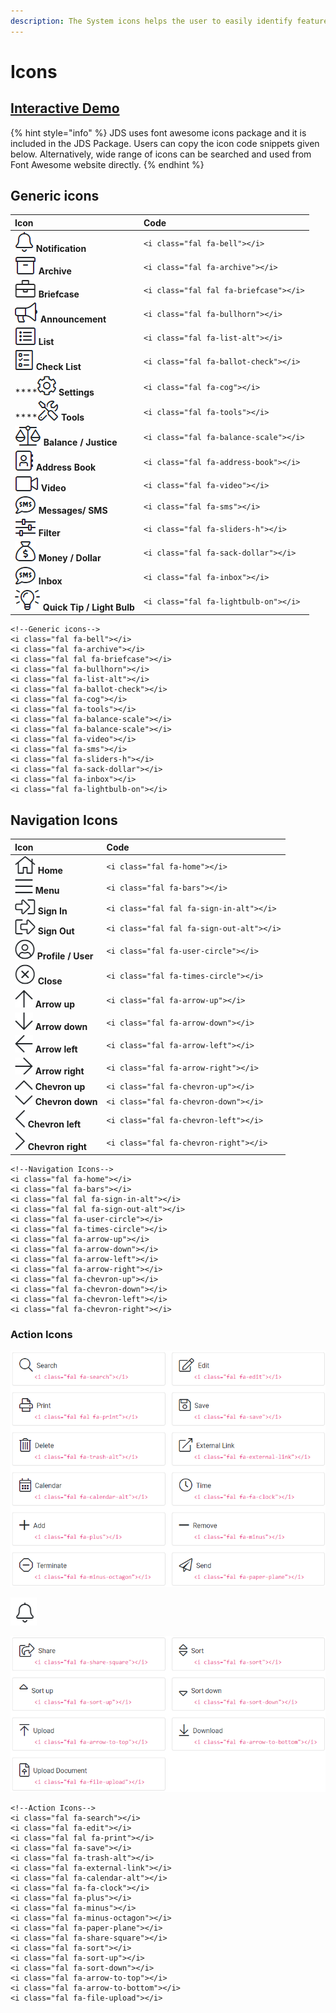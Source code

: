 ```yaml
---
description: The System icons helps the user to easily identify features and functions.
---
```


# Icons

## [Interactive Demo](http://cloud.crimsonlogic.com/2021/website/jds/v1/components.html#icons-wrapper)

{% hint style="info" %}
JDS uses font awesome icons package and it is included in the JDS Package. Users can copy the icon code snippets given below. Alternatively, wide range of icons can be searched and used from Font Awesome website directly.
{% endhint %}

## Generic icons

| Icon | Code |
| :--- | :--- |
| ![](../.gitbook/assets/image%20%28159%29.png) **Notification** | `<i class="fal fa-bell"></i>` |
| ![](../.gitbook/assets/image%20%28158%29.png) **Archive** | `<i class="fal fa-archive"></i>` |
| ![](../.gitbook/assets/image%20%28168%29.png) **Briefcase** | `<i class="fal fal fa-briefcase"></i>` |
| ![](../.gitbook/assets/image%20%28155%29.png) **Announcement** | `<i class="fal fa-bullhorn"></i>` |
| ![](../.gitbook/assets/image%20%28169%29.png)  **List** | `<i class="fal fa-list-alt"></i>` |
| ![](../.gitbook/assets/image%20%28182%29.png)  **Check List** | `<i class="fal fa-ballot-check"></i>` |
| \*\*\*\*![](../.gitbook/assets/image%20%28163%29.png)  **Settings** | `<i class="fal fa-cog"></i>` |
| \*\*\*\*![](../.gitbook/assets/image%20%28162%29.png)  **Tools** | `<i class="fal fa-tools"></i>` |
| ![](../.gitbook/assets/image%20%28164%29.png) **Balance / Justice** | `<i class="fal fa-balance-scale"></i>` |
| ![](../.gitbook/assets/image%20%28175%29.png)    **Address Book** | `<i class="fal fa-address-book"></i>` |
| ![](../.gitbook/assets/image%20%28177%29.png)  **Video** | `<i class="fal fa-video"></i>` |
| ![](../.gitbook/assets/image%20%28183%29.png)    **Messages/ SMS** | `<i class="fal fa-sms"></i>` |
| ![](../.gitbook/assets/image%20%28154%29.png)    **Filter** | `<i class="fal fa-sliders-h"></i>` |
| ![](../.gitbook/assets/image%20%28180%29.png)    **Money / Dollar** | `<i class="fal fa-sack-dollar"></i>` |
| ![](../.gitbook/assets/image%20%28179%29.png)   **Inbox** | `<i class="fal fa-inbox"></i>` |
| ![](../.gitbook/assets/image%20%28157%29.png)   **Quick Tip / Light Bulb** | `<i class="fal fa-lightbulb-on"></i>` |

```text
<!--Generic icons-->
<i class="fal fa-bell"></i>
<i class="fal fa-archive"></i>
<i class="fal fal fa-briefcase"></i>
<i class="fal fa-bullhorn"></i>
<i class="fal fa-list-alt"></i>
<i class="fal fa-ballot-check"></i>
<i class="fal fa-cog"></i>
<i class="fal fa-tools"></i>
<i class="fal fa-balance-scale"></i>
<i class="fal fa-balance-scale"></i>
<i class="fal fa-video"></i>
<i class="fal fa-sms"></i>
<i class="fal fa-sliders-h"></i>
<i class="fal fa-sack-dollar"></i>
<i class="fal fa-inbox"></i>
<i class="fal fa-lightbulb-on"></i>
```

## Navigation Icons

| Icon | Code |
| :--- | :--- |
| ![](../.gitbook/assets/image%20%28184%29.png)   **Home** | `<i class="fal fa-home"></i>` |
| ![](../.gitbook/assets/image%20%28171%29.png)    **Menu** | `<i class="fal fa-bars"></i>` |
| ![](../.gitbook/assets/image%20%28176%29.png)   **Sign In** | `<i class="fal fal fa-sign-in-alt"></i>` |
| ![](../.gitbook/assets/image%20%28167%29.png)   **Sign Out** | `<i class="fal fal fa-sign-out-alt"></i>` |
| ![](../.gitbook/assets/image%20%28151%29.png)   **Profile / User** | `<i class="fal fa-user-circle"></i>` |
| ![](../.gitbook/assets/image%20%28174%29.png)   **Close** | `<i class="fal fa-times-circle"></i>` |
| ![](../.gitbook/assets/image%20%28166%29.png)    **Arrow up** | `<i class="fal fa-arrow-up"></i>` |
| ![](../.gitbook/assets/image%20%28170%29.png)   **Arrow down** | `<i class="fal fa-arrow-down"></i>` |
| ![](../.gitbook/assets/image%20%28160%29.png)   **Arrow left** | `<i class="fal fa-arrow-left"></i>` |
| ![](../.gitbook/assets/image%20%28161%29.png)   **Arrow right** | `<i class="fal fa-arrow-right"></i>` |
| ![](../.gitbook/assets/image%20%28156%29.png)   **Chevron up** | `<i class="fal fa-chevron-up"></i>` |
| ![](../.gitbook/assets/image%20%28172%29.png)   **Chevron down** | `<i class="fal fa-chevron-down"></i>` |
| ![](../.gitbook/assets/image%20%28165%29.png)      **Chevron left** | `<i class="fal fa-chevron-left"></i>` |
| ![](../.gitbook/assets/image%20%28173%29.png)      **Chevron right** | `<i class="fal fa-chevron-right"></i>` |

```text
<!--Navigation Icons-->
<i class="fal fa-home"></i>
<i class="fal fa-bars"></i>
<i class="fal fal fa-sign-in-alt"></i>
<i class="fal fal fa-sign-out-alt"></i>
<i class="fal fa-user-circle"></i>
<i class="fal fa-times-circle"></i>
<i class="fal fa-arrow-up"></i>
<i class="fal fa-arrow-down"></i>
<i class="fal fa-arrow-left"></i>
<i class="fal fa-arrow-right"></i>
<i class="fal fa-chevron-up"></i>
<i class="fal fa-chevron-down"></i>
<i class="fal fa-chevron-left"></i>
<i class="fal fa-chevron-right"></i>
```

### Action Icons

![](../.gitbook/assets/image%20%28112%29.png)

![](../.gitbook/assets/image%20%28105%29.png)

![](../.gitbook/assets/image%20%28109%29.png)

```text
<!--Action Icons-->
<i class="fal fa-search"></i>
<i class="fal fa-edit"></i>
<i class="fal fal fa-print"></i>
<i class="fal fa-save"></i>
<i class="fal fa-trash-alt"></i>
<i class="fal fa-external-link"></i>
<i class="fal fa-calendar-alt"></i>
<i class="fal fa-fa-clock"></i>
<i class="fal fa-plus"></i>
<i class="fal fa-minus"></i>
<i class="fal fa-minus-octagon"></i>
<i class="fal fa-paper-plane"></i>
<i class="fal fa-share-square"></i>
<i class="fal fa-sort"></i>
<i class="fal fa-sort-up"></i>
<i class="fal fa-sort-down"></i>
<i class="fal fa-arrow-to-top"></i>
<i class="fal fa-arrow-to-bottom"></i>
<i class="fal fa-file-upload"></i>
```

